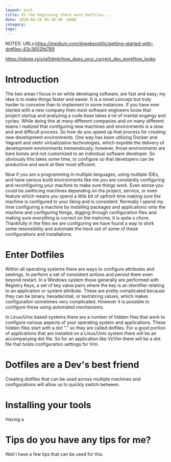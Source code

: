 ```yaml
---
layout: post
title: In the beginning there were Dotfiles...
date: 2020-04-26 09:30:40 -0400
category: 
tags:
---
```


NOTES:
URLs:https://medium.com/@webprolific/getting-started-with-dotfiles-43c3602fd789

https://lobste.rs/s/qi5dmk/how_does_your_current_dev_workflow_looks

# Introduction
The two areas I focus in on while developng software, are fast and easy; my idea is to make things faster and easier. It is a novel concept but truly harder to conceive than to implement in some instances. If you have ever started with a new company then most software engineers know that project startup and analyzing a code base takes a lot of mental engergy and cycles. While doing this at many different companies and on many different teams I realized that configuring new machines and environments is a slow and and difficult process. So how do you speed up that process for creating new development environments. One way has been utilizing Docker and Vagrant and otehr virtualization technologies, which expidite the delivery of development environments tremendously; however, those environments are bare bones and not customized to an individual software developer. So obviously this takes some time, to configure so that developers can be productive and work at their most efficient. 

Now if you are a programming in multiple languages, using multiple IDEs, and have various build environments like me you are constantly configuring and reconfiguring your machine to make sure things work. Even worse you could be swithcing machines depending on the project, service, or even feature which means you spend a little bit of upfront time making sure the machine is configured to your liking and is consistent. Normally I spend my time configuring a machine by installing packages and applications onto the machine and configuring things, digging through configuration files and making sure everything is correct on the mahcine, it is quite a chore. Thankfully in the files we are configuring we have found a way to shirk some resonsibility and automate the heck out of some of these configurations and installations.

# Enter Dotfiles
Within all operating systems  there are ways to configure attributes and seetings, to perform a set of consistent actions and persist them even beyond restart. In a Windows system those generally are performed with Registry Keys, a set of key value pairs where the key is an identifier relating to an applicaiton or system attribute. These are pretty complicated because they can be binary, hexadecimal, or text/string values, which makes configuraiton sometimes very complicated. However it is possible to configure these using automated mechanisms.

In Linux/Unix based systems there are a number of hidden files that work to configure various aspects of your operating system and applications. These hidden files start with a dot "." so they are called dotfiles. For a good portion of applications that are installed on a Linux/Unix system there will be an accompanying dot file. So for an application like Vi/Vim there will be a dot file that holds configuraiton settings for Vim. 

# Dotfiles are a Dev's best friend
Creating dotfiles that can be used across multiple machines and configurations will allow us to quickly switch between.

# Installing your tools
Having a 

# Tips do you have any tips for me?
Well I have a few tips that can be used for this.



